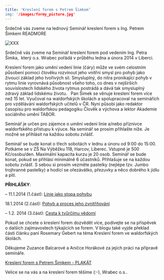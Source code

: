 ```yaml
---
title: 'Kreslení forem s Petrem Šimkem’
img: '/images/formy_picture.jpg'
---
```


Srdečně vás zveme na lednový Seminář kreslení forem s Ing. Petrem Šimkem
READMORE

![XXX](/images/formy_picture.jpg)

Srdečně vás zveme na Seminář kreslení forem pod vedením Ing. Petra Šimka,  který o.s. Wrabec pořádá v průběhu ledna a února 2014 v Liberci.

Kreslení forem jako umění vedení linie (čáry) může ve svém celostním působení pomoci člověku rozvinout jeho vnitřní smysl pro pohyb jako živoucí základ jeho tvořivých sil. Smysluplný, do nitra pronikající pohyb v rytmu linie vyrovnává působnost všeho toho, co dnes v nejširších souvislostech lidského života rytmus postrádá a dává tak smysluplný zdravý základ lidskému životu.
 
Pan Šimek se věnuje kreslení forem více než 15 let. Vyučoval na waldorfských školách a spolupracoval na seminářích pro vzdělávání waldorfských učitelů v ČR. Nyní působí jako redaktor časopisu pro waldorfskou pedagogiku Člověk a výchova a lektor Akademie sociálního umění TABOR.

Seminář je určen pro zájemce o umění vedení linie a/nebo příznivce waldorfského přístupu k výuce. Na seminář se prosím přihlašte níže. Je možné se přihlásit na každou sobotu zvlášť.

Seminář se bude konat o třech sobotách v lednu a únoru od 9:00 do 15:00. Potkáme se v ZŠ Na Výběžku 118, Harcov, Liberec. Vstupné je 500 Kč/osobu/den. Maximální kapacita kurzu je 20 osob. Seminář se bude konat, pokud se přihlásí minimálně 6 účastníků. Přihlašuje se na každou sobotu zvlášť. S sebou si prosím vezměte pastelky (nejlépe tzv. Jumbo trojhranné pastelky) a hodící se ořezávátko, přezuvky a něco dobrého k jídlu a pití.

**PŘIHLÁŠKY**:

– 11.1.2014 (1.část): [Linie jako stopa pohybu]( https://docs.google.com/forms/d/1YQQ3ehzbt0qRgoSyYLRe3Dm1HRdnwD5ycWbR803rthY/viewform)

18.1.2014 (2.část): [Pohyb a proces jeho zvnitřňování]( https://docs.google.com/forms/d/15E9QMKEIa4xdPz8-wx4s1cpDnqFnkk4GbHlPG6pX4Uc/viewform)
	
–	1.2. 2014 (3.část): [Cesta k tvůrčímu vědomí]( https://docs.google.com/forms/d/18ApBr6dNlU7vuhJbg1oBmbSzohhJ17d9DnzmX85joqk/viewform)

Pokud se chcete o kreslení forem dozvědět více, podívejte se na příspěvek o dalších zajímavostech týkajících se forem. V blogu také vyjde překlad části článku paní Rosemary Gebert na téma Kreslení forem ve waldorfských školách.

Děkujeme Zuzance Balcarové a Aničce Horákové za jejich práci na přípravě semináře.

[Kreslení forem s Petrem Šimkem - PLAKÁT](/docs/formy_plakat.pdf)

Velice se na vás a na kreslení forem těšíme (:-), Wrabec o.s..  
